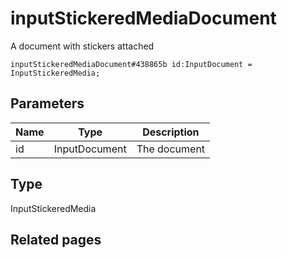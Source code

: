# inputStickeredMediaDocument
A document with stickers attached

```
inputStickeredMediaDocument#438865b id:InputDocument = InputStickeredMedia;
```

## Parameters
| Name | Type | Description |
| ---- | :----: | ----------- |
| id | InputDocument | The document |


## Type
InputStickeredMedia

## Related pages
